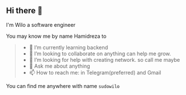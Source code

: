 ## Hi there 👋
I'm Wilo a software engineer

You may know me by name Hamidreza to

>- 🌱 I’m currently learning backend
>- 👯 I’m looking to collaborate on anything can help me grow.
>- 🤔 I’m looking for help with creating network. so call me maybe
>- 💬 Ask me about anything
>- 📫 How to reach me: in Telegram(preferred) and Gmail

You can find me anywhere with name `sudowilo`

<!--
**sudowilo/sudowilo** is a ✨ _special_ ✨ repository because its `README.md` (this file) appears on your GitHub profile.

Here are some ideas to get you started:

- 🔭 I’m currently working on ...
- 🌱 I’m currently learning ...
- 👯 I’m looking to collaborate on ...
- 🤔 I’m looking for help with ...
- 💬 Ask me about ...
- 📫 How to reach me: ...
- 😄 Pronouns: ...
- ⚡ Fun fact: ...
-->
